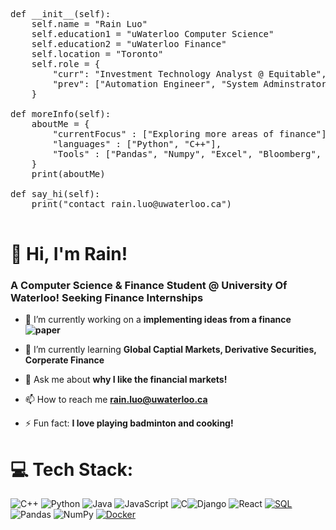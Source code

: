 <pre>

def __init__(self):
    self.name = "Rain Luo"
    self.education1 = "uWaterloo Computer Science"
    self.education2 = "uWaterloo Finance"
    self.location = "Toronto"
    self.role = {
        "curr": "Investment Technology Analyst @ Equitable",
        "prev": ["Automation Engineer", "System Adminstrator"]
    }

def moreInfo(self):
    aboutMe = {
        "currentFocus" : ["Exploring more areas of finance"],
        "languages" : ["Python", "C++"],
        "Tools" : ["Pandas", "Numpy", "Excel", "Bloomberg", "Capital IQ"]
    }
    print(aboutMe)

def say_hi(self):
    print("contact rain.luo@uwaterloo.ca")

</pre>

# 👋 Hi, I'm Rain!
<h3>A Computer Science & Finance Student @ University Of Waterloo! Seeking Finance Internships</h3>

- 🔭 I’m currently working on a **implementing ideas from a finance ![paper](https://academic.oup.com/rfs/article-abstract/33/5/2019/5236964)**

- 🌱 I’m currently learning **Global Captial Markets, Derivative Securities, Corperate Finance**

- 💬 Ask me about **why I like the financial markets!**

- 📫 How to reach me **rain.luo@uwaterloo.ca**

- ⚡ Fun fact: **I love playing badminton and cooking!**



# 💻 Tech Stack:
![C++](https://img.shields.io/badge/c++-%2300599C.svg?style=for-the-badge&logo=c%2B%2B&logoColor=white) ![Python](https://img.shields.io/badge/python-3670A0?style=for-the-badge&logo=python&logoColor=ffdd54) ![Java](https://img.shields.io/badge/java-%23ED8B00.svg?style=for-the-badge&logo=openjdk&logoColor=white) ![JavaScript](https://img.shields.io/badge/javascript-%23323330.svg?style=for-the-badge&logo=javascript&logoColor=%23F7DF1E) ![C](https://img.shields.io/badge/c-%2300599C.svg?style=for-the-badge&logo=c&logoColor=white)![Django](https://img.shields.io/badge/django-%23092E20.svg?style=for-the-badge&logo=django&logoColor=white) ![React](https://img.shields.io/badge/react-%2320232a.svg?style=for-the-badge&logo=react&logoColor=%2361DAFB) [![SQL](https://img.shields.io/badge/SQL-blueviolet?style=for-the-badge&logo=postgresql)](https://www.postgresql.org/) ![Pandas](https://img.shields.io/badge/pandas-%23150458.svg?style=for-the-badge&logo=pandas&logoColor=white) ![NumPy](https://img.shields.io/badge/numpy-%23013243.svg?style=for-the-badge&logo=numpy&logoColor=white) [![Docker](https://img.shields.io/badge/Docker-blue?style=for-the-badge&logo=docker)](https://www.docker.com/)
